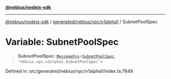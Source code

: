 [**@nebius/nodejs-sdk**](../../../../../README.md)

---

[@nebius/nodejs-sdk](../../../../../README.md) / [generated/nebius/vpc/v1alpha1](../README.md) / SubnetPoolSpec

# Variable: SubnetPoolSpec

> **SubnetPoolSpec**: [`MessageFns`](../../../../../runtime/protos/core/interfaces/MessageFns.md)\<[`SubnetPoolSpec`](../interfaces/SubnetPoolSpec.md), `"nebius.vpc.v1alpha1.SubnetPoolSpec"`\>

Defined in: src/generated/nebius/vpc/v1alpha1/index.ts:7649
